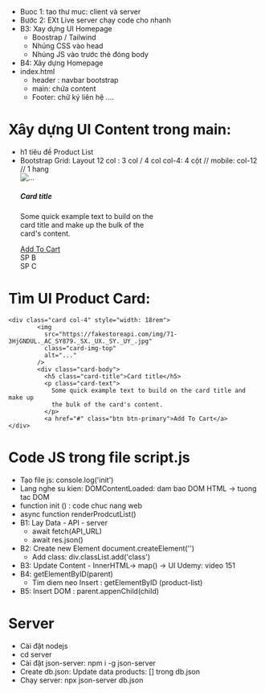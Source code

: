- Buoc 1: tao thư muc: client và server
- Bước 2: EXt Live server chạy code cho nhanh
- B3: Xay dựng UI Homepage
  - Boostrap / Tailwind
  - Nhúng CSS vào head
  - Nhúng JS vào trước thẻ đóng body
- B4: Xây dựng Homepage
- index.html
  - header : navbar bootstrap
  - main: chứa content
  - Footer: chữ ký liên hệ ....
# Xây dựng UI Content trong main:

  - h1 tiêu đề Product List
  - Bootstrap Grid: Layout 12 col : 3 col / 4 col
  col-4: 4 cột // mobile: col-12
    <div class="row"> // 1 hang
          <div class="col-4">
              <div class="card col-4" style="width: 18rem">
                  <img
                  src="https://fakestoreapi.com/img/71-3HjGNDUL._AC_SY879._SX._UX._SY._UY_.jpg"
                  class="card-img-top"
                  alt="..."
                  />
                  <div class="card-body">
                  <h5 class="card-title">Card title</h5>
                  <p class="card-text">
                      Some quick example text to build on the card title and make up
                      the bulk of the card's content.
                  </p>
                  <a href="#" class="btn btn-primary">Add To Cart</a>
                  </div>
          </div>
          <div class="col-4">SP B</div>
          <div class="col-4">SP C</div>
  </div>

# Tìm UI Product Card:
    <div class="card col-4" style="width: 18rem">
            <img
              src="https://fakestoreapi.com/img/71-3HjGNDUL._AC_SY879._SX._UX._SY._UY_.jpg"
              class="card-img-top"
              alt="..."
            />
            <div class="card-body">
              <h5 class="card-title">Card title</h5>
              <p class="card-text">
                Some quick example text to build on the card title and make up
                the bulk of the card's content.
              </p>
              <a href="#" class="btn btn-primary">Add To Cart</a>
    </div>

# Code JS trong file script.js
  - Tạo file js: console.log('init')
  - Lang nghe su kien: DOMContentLoaded: dam bao DOM HTML -> tuong tac DOM
  - function init () : code chuc nang web
  - async function renderProdcutList()
  - B1: Lay Data - API - server
    - await fetch(API_URL)
    - await res.json()
  - B2: Create new Element document.createElement('')
     - Add class: div.classList.add('class')
  - B3: Update Content - InnerHTML-> map() -> UI Udemy: video 151
  - B4: getElementByID(parent)
      - Tim diem neo Insert : getElementByID (product-list)
  - B5: Insert DOM : parent.appenChild(child)
# Server
- Cài đặt nodejs
- cd server
- Cài đặt json-server: npm i -g json-server
- Create db.json: Update data products: [] trong db.json
- Chạy server: npx json-server db.json